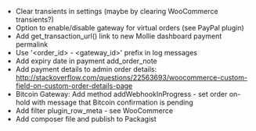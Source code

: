- Clear transients in settings (maybe by clearing WooCommerce transients?)
- Option to enable/disable gateway for virtual orders (see PayPal plugin)
- Add get_transaction_url() link to new Mollie dashboard payment permalink
- Use '<order_id> - <gateway_id>' prefix in log messages
- Add expiry date in payment add_order_note
- Add payment details to admin order details: http://stackoverflow.com/questions/22563693/woocommerce-custom-field-on-custom-order-details-page
- Bitcoin Gateway: Add method addWebhookInProgress - set order on-hold with message that Bitcoin confirmation is pending
- Add filter plugin_row_meta - see WooCommerce
- Add composer file and publish to Packagist
